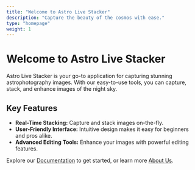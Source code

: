 ```yaml
---
title: "Welcome to Astro Live Stacker"
description: "Capture the beauty of the cosmos with ease."
type: "homepage"
weight: 1
---
```


<div class="content-wrapper">
  <!-- markdown content start -->

# Welcome to Astro Live Stacker

Astro Live Stacker is your go-to application for capturing stunning astrophotography images. With our easy-to-use tools,
you can capture, stack, and enhance images of the night sky.

## Key Features

- **Real-Time Stacking:** Capture and stack images on-the-fly.
- **User-Friendly Interface:** Intuitive design makes it easy for beginners and pros alike.
- **Advanced Editing Tools:** Enhance your images with powerful editing features.

Explore our [Documentation](/docs/) to get started, or learn more [About Us](/about/).

  <!-- markdown content end -->
</div>